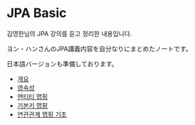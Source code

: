 # JPA Basic

김영한님의 JPA 강의를 듣고 정리한 내용입니다.

ヨン・ハンさんのJPA講義内容を自分なりにまとめたノートです。

日本語バージョンも準備しております。

- [개요](./JPA.md)
- [영속성](./Persistence.md)
- [엔티티 맵핑](./EntityMapping.md)
- [기본키 맵핑](./PKMapping.md)
- [연관관계 맵핑 기초](./MappingBasic.md)
